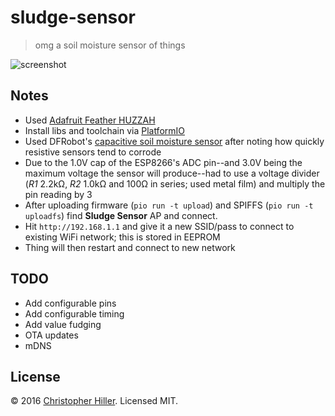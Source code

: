 # sludge-sensor

> omg a soil moisture sensor of things

![screenshot](https://cldup.com/BwBRipOWqa.jpg)

## Notes

- Used [Adafruit Feather HUZZAH](https://www.adafruit.com/products/2821)
- Install libs and toolchain via [PlatformIO](http://platformio.org)
- Used DFRobot's [capacitive soil moisture sensor](https://www.dfrobot.com/index.php?route=product/product&path=156_36&product_id=1385) after noting how quickly resistive sensors tend to corrode
- Due to the 1.0V cap of the ESP8266's ADC pin--and 3.0V being the maximum voltage the sensor will produce--had to use a voltage divider (*R1* 2.2kΩ, *R2* 1.0kΩ and 100Ω in series; used metal film) and multiply the pin reading by 3
- After uploading firmware (`pio run -t upload`) and SPIFFS (`pio run -t uploadfs`) find **Sludge Sensor** AP and connect.
- Hit `http://192.168.1.1` and give it a new SSID/pass to connect to existing WiFi network; this is stored in EEPROM
- Thing will then restart and connect to new network

## TODO

- Add configurable pins
- Add configurable timing
- Add value fudging
- OTA updates
- mDNS

## License

:copyright: 2016 [Christopher Hiller](https://boneskull.com).  Licensed MIT.
